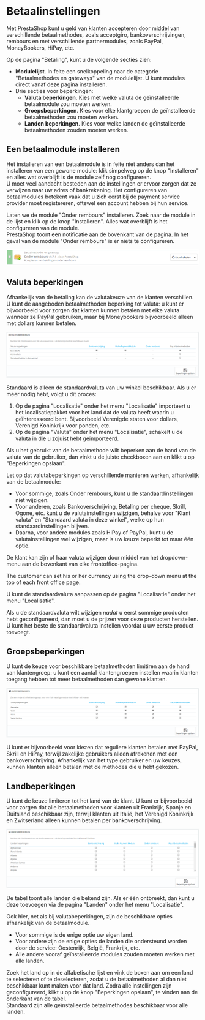 # Betaalinstellingen

Met PrestaShop kunt u geld van klanten accepteren door middel van verschillende betaalmethodes, zoals acceptgiro, bankoverschrijvingen, rembours en met verschillende partnermodules, zoals PayPal, MoneyBookers, HiPay, etc.

Op de pagina "Betaling", kunt u de volgende secties zien:

* **Modulelijst**. In feite een snelkoppeling naar de categorie "Betaalmethodes en gateways" van de modulelijst. U kunt modules direct vanaf deze pagina installeren.
* Drie secties voor beperkingen:
  * **Valuta beperkingen**. Kies met welke valuta de geïnstalleerde betaalmodule zou moeten werken.
  * **Groepsbeperkingen**. Kies voor elke klantgroepen de geïnstalleerde betaalmethoden zou moeten werken.
  * **Landen beperkingen**. Kies voor welke landen de geïnstalleerde betaalmethoden zouden moeten werken.

## Een betaalmodule installeren <a href="#betaalinstellingen-eenbetaalmoduleinstalleren" id="betaalinstellingen-eenbetaalmoduleinstalleren"></a>

Het installeren van een betaalmodule is in feite niet anders dan het installeren van een gewone module: klik simpelweg op de knop "Installeren" en alles wat overblijft is de module zelf nog configureren.\
U moet veel aandacht besteden aan de instellingen er ervoor zorgen dat ze verwijzen naar uw adres of bankrekening. Het configureren van betaalmodules betekent vaak dat u zich eerst bij de payment service provider moet registereren, oftewel een account hebben bij hun service.

Laten we de module "Onder rembours" installeren. Zoek naar de module in de lijst en klik op de knop "Installeren". Alles wat overblijft is het configureren van de module.\
PrestaShop toont een notificatie aan de bovenkant van de pagina. In het geval van de module "Onder rembours" is er niets te configureren.

![](../../../.gitbook/assets/40534196.png)

## Valuta beperkingen <a href="#betaalinstellingen-valutabeperkingen" id="betaalinstellingen-valutabeperkingen"></a>

Afhankelijk van de betaling kan de valutakeuze van de klanten verschillen.\
U kunt de aangeboden betaalmethoden beperking tot valuta: u kunt er bijvoorbeeld voor zorgen dat klanten kunnen betalen met elke valuta wanneer ze PayPal gebruiken, maar bij Moneybookers bijvoorbeeld alleen met dollars kunnen betalen.

![](../../../.gitbook/assets/40534197.png)

Standaard is alleen de standaardvaluta van uw winkel beschikbaar. Als u er meer nodig hebt, volgt u dit proces:

1. Op de pagina "Localisatie" onder het menu "Localisatie" importeert u het localisatiepakket voor het land dat de valuta heeft waarin u geïnteresseerd bent. Bijvoorbeeld Verenigde staten voor dollars, Verenigd Koninkrijk voor ponden, etc.
2. Op de pagina "Valuta" onder het menu "Localisatie", schakelt u de valuta in die u zojuist hebt geïmporteerd.

Als u het gebruikt van de betaalmethode wilt beperken aan de hand van de valuta van de gebruiker, dan vinkt u de juiste checkboxen aan en klikt u op "Beperkingen opslaan".

Let op dat valutabeperkingen op verschillende manieren werken, afhankelijk van de betaalmodule:

* Voor sommige, zoals Onder rembours, kunt u de standaardinstellingen niet wijzigen.
* Voor anderen, zoals Bankoverschrijving, Betaling per cheque, Skrill, Ogone, etc. kunt u de valutainstellingen wijzigen, behalve voor "Klant valuta" en "Standaard valuta in deze winkel", welke op hun standaardinstellingen blijven.
* Daarna, voor andere modules zoals HiPay of PayPal, kunt u de valutainstellingen wel wijzigen, maar is uw keuze beperkt tot maar één optie.

De klant kan zijn of haar valuta wijzigen door middel van het dropdown-menu aan de bovenkant van elke frontoffice-pagina.

The customer can set his or her currency using the drop-down menu at the top of each front office page.

U kunt de standaardvaluta aanpassen op de pagina "Localisatie" onder het menu "Localisatie".

Als u de standaardvaluta wilt wijzigen _nadat_ u eerst sommige producten hebt geconfigureerd, dan moet u de prijzen voor deze producten herstellen. U kunt het beste de standaardvaluta instellen voordat u uw eerste product toevoegt.

## Groepsbeperkingen <a href="#betaalinstellingen-groepsbeperkingen" id="betaalinstellingen-groepsbeperkingen"></a>

U kunt de keuze voor beschikbare betaalmethoden limitiren aan de hand van klantengroep: u kunt een aantal klantengroepen instellen waarin klanten toegang hebben tot meer betaalmethoden dan gewone klanten.

![](../../../.gitbook/assets/40534198.png)

U kunt er bijvoorbeeld voor kiezen dat reguliere klanten betalen met PayPal, Skrill en HiPay, terwijl zakelijke gebruikers alleen afrekenen met een bankoverschrijving. Afhankelijk van het type gebruiker en uw keuzes, kunnen klanten alleen betalen met de methodes die u hebt gekozen.

## Landbeperkingen <a href="#betaalinstellingen-landbeperkingen" id="betaalinstellingen-landbeperkingen"></a>

U kunt de keuze limiteren tot het land van de klant. U kunt er bijvoorbeeld voor zorgen dat alle betaalmethoden voor klanten uit Frankrijk, Spanje en Duitsland beschikbaar zijn, terwijl klanten uit Italië, het Verenigd Koninkrijk en Zwitserland alleen kunnen betalen per bankoverschrijving.

![](../../../.gitbook/assets/40534199.png)

De tabel toont alle landen die bekend zijn. Als er één ontbreekt, dan kunt u deze toevoegen via de pagina "Landen" onder het menu "Localisatie".

Ook hier, net als bij valutabeperkingen, zijn de beschikbare opties afhankelijk van de betaalmodule.

* Voor sommige is de enige optie uw eigen land.
* Voor andere zijn de enige opties de landen die ondersteund worden door de service: Oostenrijk, België, Frankrijk, etc.
* Alle andere vooraf geïnstalleerde modules zouden moeten werken met alle landen.

Zoek het land op in de alfabetische lijst en vink de boxen aan om een land te selecteren of te deselecteren, zodat u de betaalmethoden al dan niet beschikbaar kunt maken voor dat land. Zodra alle instellingen zijn geconfigureerd, klikt u op de knop "Beperkingen opslaan", te vinden aan de onderkant van de tabel.\
Standaard zijn alle geïnstalleerde betaalmethodes beschikbaar voor alle landen.
